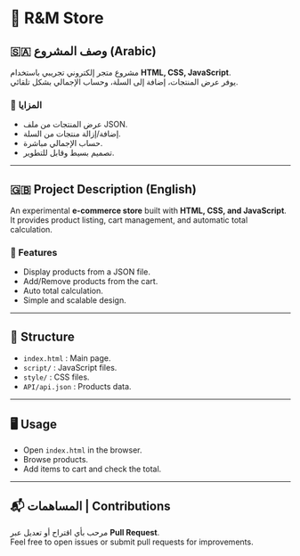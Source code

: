 # 🛒 R&M Store

## 🇸🇦 وصف المشروع (Arabic)

مشروع متجر إلكتروني تجريبي باستخدام **HTML, CSS, JavaScript**.  
يوفر عرض المنتجات، إضافة إلى السلة، وحساب الإجمالي بشكل تلقائي.

### 🚀 المزايا

- عرض المنتجات من ملف JSON.
- إضافة/إزالة منتجات من السلة.
- حساب الإجمالي مباشرة.
- تصميم بسيط وقابل للتطوير.

---

## 🇬🇧 Project Description (English)

An experimental **e-commerce store** built with **HTML, CSS, and JavaScript**.  
It provides product listing, cart management, and automatic total calculation.

### 🚀 Features

- Display products from a JSON file.
- Add/Remove products from the cart.
- Auto total calculation.
- Simple and scalable design.

---

## 📂 Structure

- `index.html` : Main page.
- `script/` : JavaScript files.
- `style/` : CSS files.
- `API/api.json` : Products data.

---

## 🖥️ Usage

- Open `index.html` in the browser.
- Browse products.
- Add items to cart and check the total.

---

## 📬 المساهمات | Contributions

مرحب بأي اقتراح أو تعديل عبر **Pull Request**.  
Feel free to open issues or submit pull requests for improvements.

